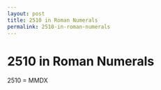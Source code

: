 ```yaml
---
layout: post
title: 2510 in Roman Numerals
permalink: 2510-in-roman-numerals
---
```


# 2510 in Roman Numerals

2510 = MMDX
